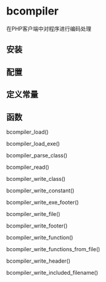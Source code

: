 # bcompiler

在PHP客户端中对程序进行编码处理

## 安装

## 配置

## 定义常量

## 函数

bcompiler_load() 

bcompiler_load_exe() 

bcompiler_parse_class() 

bcompiler_read() 

bcompiler_write_class() 

bcompiler_write_constant() 

bcompiler_write_exe_footer()

bcompiler_write_file() 

bcompiler_write_footer() 

bcompiler_write_function() 

bcompiler_write_functions_from_file() 

bcompiler_write_header() 

bcompiler_write_included_filename()